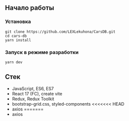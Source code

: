 ## Начало работы

### Установка

```shell
git clone https://github.com/LEXLekuhona/CarsDB.git
cd cars-db
yarn install
```

### Запуск в режиме разработки

```shell
yarn dev
```

## Стек

- JavaScript, ES6, ES7
- React 17 (FC), create vite
- Redux, Redux Toolkit
- bootstrap-grid.css, styled-components
<<<<<<< HEAD
- axios
=======
- axios

